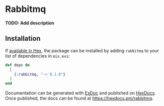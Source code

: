 # Rabbitmq

**TODO: Add description**

## Installation

If [available in Hex](https://hex.pm/docs/publish), the package can be installed
by adding `rabbitmq` to your list of dependencies in `mix.exs`:

```elixir
def deps do
  [
    {:rabbitmq, "~> 0.1.0"}
  ]
end
```

Documentation can be generated with [ExDoc](https://github.com/elixir-lang/ex_doc)
and published on [HexDocs](https://hexdocs.pm). Once published, the docs can
be found at <https://hexdocs.pm/rabbitmq>.

